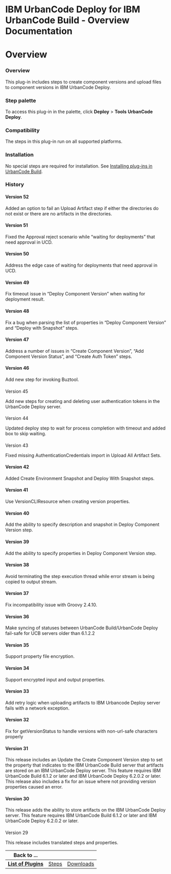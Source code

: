 
IBM UrbanCode Deploy for IBM UrbanCode Build - Overview Documentation
=====================================================================

# Overview




### Overview




 


This plug-in includes steps to create component versions and upload files to component versions 
in IBM UrbanCode Deploy.



### Step palette


To access this plug-in in the palette, click **Deploy** > **Tools** 
**UrbanCode Deploy**.


### Compatibility


The steps in this plug-in run on all supported platforms.


### Installation



No special steps are required for installation. See [Installing plug-ins in UrbanCode 
Build](https://www.urbancode.com/resource/installing-plug-ins-in-urbancode-products/ "Installing plug-ins in UrbanCode 
Build").


### History


#### Version 52


Added an option to fail an Upload Artifact step if either the directories do 
not exist or there are no artifacts in the directories.


#### Version 51


Fixed the Approval reject scenario while 
“waiting for deployments” that need approval in UCD.


#### Version 50


Address the edge case of waiting for 
deployments that need approval in UCD.


#### Version 49


Fix timeout issue in “Deploy Component Version” when waiting 
for deployment result.


#### Version 48


Fix a bug when parsing the list of properties in “Deploy Component Version” 
and “Deploy with Snapshot” steps.


#### Version 47


Address a number of issues in “Create Component Version”, “Add 
Component Version Status”, and “Create Auth Token” steps.


#### Version 46


Add new step for invoking Buztool.


#### 
Version 45


Add new steps for creating and deleting user authentication tokens in the UrbanCode Deploy server.


#### 
Version 44


Updated deploy step to wait for process completion with timeout and added box to skip waiting.


#### 
Version 43


Fixed missing AuthenticationCredentials import in Upload All Artifact Sets.


#### Version 42


Added 
Create Environment Snapshot and Deploy With Snapshot steps.


#### Version 41


Use VersionCLIResource when creating 
version properties.


#### Version 40


Add the ability to specify description and snapshot in Deploy Component Version 
step.


#### Version 39


Add the ability to specify properties in Deploy Component Version step.


#### Version 38



Avoid terminating the step execution thread while error stream is being copied to output stream.


#### Version 37


Fix
 incompatibility issue with Groovy 2.4.10.


#### Version 36


Make syncing of statuses between UrbanCode 
Build/UrbanCode Deploy fail-safe for UCB servers older than 6.1.2.2


#### Version 35


Support property file 
encryption.


#### Version 34


Support encrypted input and output properties.


#### Version 33


Add retry logic when 
uploading artifacts to IBM Urbancode Deploy server fails with a network exception.


#### Version 32


Fix for 
getVersionStatus to handle versions with non-url-safe characters properly


#### Version 31


This release includes an 
Update the Create Component Version step to set the property that indicates to the IBM UrbanCode Build server that 
artifacts are stored on an IBM UrbanCode Deploy server. This feature requires IBM UrbanCode Build 6.1.2 or later and IBM
 UrbanCode Deploy 6.2.0.2 or later. This release also includes a fix for an issue where not providing version properties
 caused an error.


#### Version 30


This release adds the ability to store artifacts on the IBM UrbanCode Deploy 
server. This feature requires IBM UrbanCode Build 6.1.2 or later and IBM UrbanCode Deploy 6.2.0.2 or later.


#### 
Version 29


This release includes translated steps and properties.




|Back to ...|||
| :---: | :---: | :---: |
|[**List of Plugins**](../../index.md)|[Steps](./steps.md)|[Downloads](./downloads.md)|
